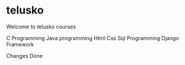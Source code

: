 # telusko



Welcome to telusko courses

C Programming
Java programming
Html Css 
Sql Programming
Django Framework

Changes Done
